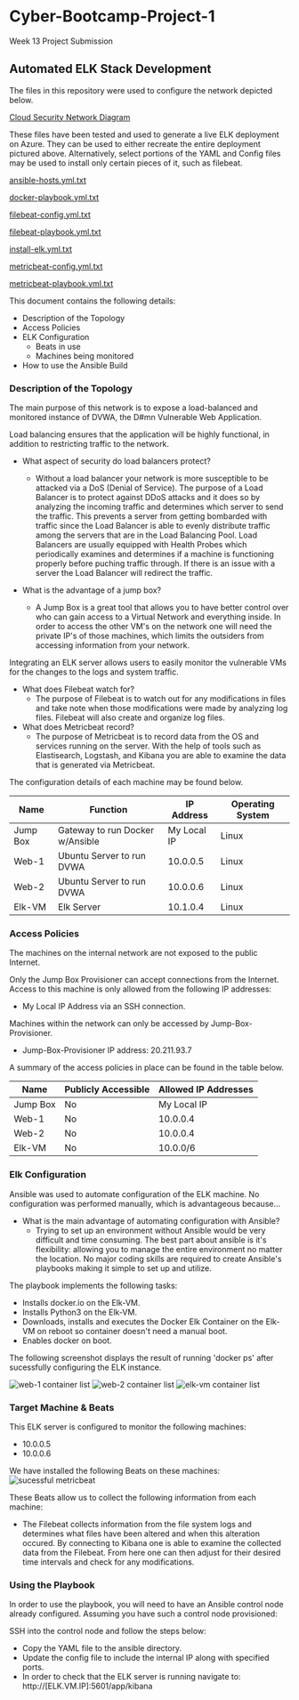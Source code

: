 # Cyber-Bootcamp-Project-1
Week 13 Project Submission

## Automated ELK Stack Development

The files in this repository were used to configure the network depicted below.

[Cloud Security Network Diagram ](https://user-images.githubusercontent.com/81527445/170909141-e8cca7e8-27e2-446f-bcb2-bf32a0b84152.png)

These files have been tested and used to generate a live ELK deployment on Azure. They can be used to either recreate the entire deployment pictured above. Alternatively, select portions of the YAML and Config files may be used to install only certain pieces of it, such as filebeat.

[ansible-hosts.yml.txt](https://github.com/sfish92/Cyber-Bootcamp-Project-1/files/8816260/ansible-hosts.yml.txt)

[docker-playbook.yml.txt](https://github.com/sfish92/Cyber-Bootcamp-Project-1/files/8816261/docker-playbook.yml.txt)

[filebeat-config.yml.txt](https://github.com/sfish92/Cyber-Bootcamp-Project-1/files/8816262/filebeat-config.yml.txt)

[filebeat-playbook.yml.txt](https://github.com/sfish92/Cyber-Bootcamp-Project-1/files/8816263/filebeat-playbook.yml.txt)

[install-elk.yml.txt](https://github.com/sfish92/Cyber-Bootcamp-Project-1/files/8816264/install-elk.yml.txt)

[metricbeat-config.yml.txt](https://github.com/sfish92/Cyber-Bootcamp-Project-1/files/8816265/metricbeat-config.yml.txt)

[metricbeat-playbook.yml.txt](https://github.com/sfish92/Cyber-Bootcamp-Project-1/files/8816266/metricbeat-playbook.yml.txt)

This document contains the following details:
- Description of the Topology
- Access Policies
- ELK Configuration
  - Beats in use
  - Machines being monitored
- How to use the Ansible Build

### Description of the Topology

The main purpose of this network is to expose a load-balanced and monitored instance of DVWA, the D#mn Vulnerable Web Application.

Load balancing ensures that the application will be highly functional, in addition to restricting traffic to the network.
- What aspect of security do load balancers protect? 
  - Without a load balancer your network is more susceptible to be attacked via a DoS (Denial of     Service). The purpose of a Load Balancer is to protect against DDoS attacks and it does so       by analyzing the incoming traffic and determines which server to send the traffic. This         prevents a server from getting bombarded with traffic since the Load Balancer is able to         evenly distribute traffic among the servers that are in the Load Balancing Pool. Load           Balancers are usually equipped with Health Probes which periodically examines and determines     if a machine is functioning properly before puching traffic through. If there is an issue       with a server the Load Balancer will redirect the traffic.

- What is the advantage of a jump box?
  - A Jump Box is a great tool that allows you to have better control over who can gain access       to a Virtual Network and everything inside. In order to access the other VM's on the network     one will need the private IP's of those machines, which limits the outsiders from accessing     information from your network. 

Integrating an ELK server allows users to easily monitor the vulnerable VMs for the changes to the logs and system traffic.
- What does Filebeat watch for?
  - The purpose of Filebeat is to watch out for any modifications in files and take note when       those modifications were made by analyzing log files. Filebeat will also create and organize     log files.
- What does Metricbeat record?
  - The purpose of Metricbeat is to record data from the OS and services running on the server.     With the help of tools such as Elastisearch, Logstash, and Kibana you are able to examine       the data that is generated via Metricbeat.

The configuration details of each machine may be found below.

| Name     | Function                          | IP Address    | Operating System |
|----------|-----------------------------------|---------------|------------------|
| Jump Box | Gateway to run Docker w/Ansible   | My Local IP   | Linux            |
| Web-1    | Ubuntu Server to run DVWA         | 10.0.0.5      | Linux            |
| Web-2    | Ubuntu Server to run DVWA         | 10.0.0.6      | Linux            |
| Elk-VM   | Elk Server                        | 10.1.0.4      | Linux            |

### Access Policies

The machines on the internal network are not exposed to the public Internet.

Only the Jump Box Provisioner can accept connections from the Internet. Access to this machine is only allowed from the following IP addresses:
- My Local IP Address via an SSH connection.

Machines within the network can only be accessed by Jump-Box-Provisioner.
- Jump-Box-Provisioner IP address: 20.211.93.7

A summary of the access policies in place can be found in the table below.

| Name     | Publicly Accessible | Allowed IP Addresses |
|----------|---------------------|----------------------|
| Jump Box | No                  | My Local IP          |
| Web-1    | No                  | 10.0.0.4             |
| Web-2    | No                  | 10.0.0.4             |
| Elk-VM   | No                  | 10.0.0/6             |

### Elk Configuration

Ansible was used to automate configuration of the ELK machine. No configuration was performed manually, which is advantageous because...
- What is the main advantage of automating configuration with Ansible?
  - Trying to set up an environment without Ansible would be very difficult and time consuming.     The best part about ansible is it's flexibility: allowing you to manage the entire               environment no matter the location. No major coding skills are required to create Ansible's     playbooks making it simple to set up and utilize.

The playbook implements the following tasks:
- Installs docker.io on the Elk-VM.
- Installs Python3 on the Elk-VM.
- Downloads, installs and executes the Docker Elk Container on the Elk-VM on reboot so container   doesn't need a manual boot.
- Enables docker on boot.

The following screenshot displays the result of running 'docker ps' after sucessfully configuring the ELK instance.

![web-1 container list](https://user-images.githubusercontent.com/81527445/171464493-f81dcdeb-4e68-4629-a93f-ca1f93803a3d.png)
![web-2 container list](https://user-images.githubusercontent.com/81527445/171465160-96245586-3414-4d4b-8ff8-be37a3eaf340.png)
![elk-vm container list](https://user-images.githubusercontent.com/81527445/171465187-3d6bd5cd-f645-43b6-a234-47b7acac1bf9.png)

### Target Machine & Beats

This ELK server is configured to monitor the following machines:
- 10.0.0.5
- 10.0.0.6

We have installed the following Beats on these machines:
![sucessful metricbeat](https://user-images.githubusercontent.com/81527445/171466122-95a9718b-cc7c-4f26-9ba9-1052a20fba2c.png)


These Beats allow us to collect the following information from each machine:
- The Filebeat collects information from the file system logs and determines what files have been altered and when this alteration occured. By connecting to Kibana one is able to examine the collected data from the Filebeat. From here one can then adjust for their desired time intervals and check for any modifications.  

### Using the Playbook

In order to use the playbook, you will need to have an Ansible control node already configured. Assuming you have such a control node provisioned:

SSH into the control node and follow the steps below:
- Copy the YAML file to the ansible directory.
- Update the config file to include the internal IP along with specified ports. 
- In order to check that the ELK server is running navigate to:                                   http://[ELK.VM.IP]:5601/app/kibana

